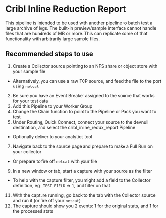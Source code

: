 # Cribl Inline Reduction Report

This pipeline is intended to be used with another pipeline to batch test a large archive of logs. The built-in preview/sample interface cannot handle files that are hundreds of MB or more. This can replicate some of that functionality with arbitrarily large sample files.

## Recommended steps to use

1) Create a Collector source pointing to an NFS share or object store with your sample file
  * Alternatively, you can use a raw TCP source, and feed the file to the port using `netcat`
2) Be sure you have an Event Breaker assigned to the source that works for your test data
4) Add this Pipeline to your Worker Group
5) Change the Chain function to point to the Pipeline or Pack you want to test
6) Under Routing, Quick Connect, connect your source to the devnull destination, and select the cribl_inline_redux_report Pipeline
  * Optionally deliver to your analytics tool
7) Navigate back to the source page and prepare to make a Full Run on your collector
  * Or prepare to fire off `netcat` with your file
9) In a new window or tab, start a capture with your source as the filter
  * To help with the capture filter, you might add a field to the Collector definition, eg `_TEST_FIELD` => `1`, and filter on that
11) With the capture running, go back to the tab with the Collector source and run it (or fire off your `netcat`)
12) The capture should show you 2 events: 1 for the original stats, and 1 for the processed stats

